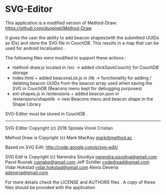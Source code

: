 # SVG-Editor

This application is a modified version of Method-Draw: https://github.com/duopixel/Method-Draw

It gives the user the ability to add beacon shapes(with the submitted UUIDs as IDs) and store the SVG file in CouchDB. This results in a map that can be used for android localisation .

The following files were modified to support these actions : 

- method-draw.js located in /src  ->  added clickSaveCouch() for CouchDB storage
- index.html + added beaconsList.js in /lib  -> functionality for adding / deleting beacon UUIDs from the beacon array used when saving the SVG in CouchDB (Beacons menu kept for debugging purposes)
- ext-shapes.js in /extensions + added beacon.json in /extensions/shapelib ->  new Beacons menu and beacon shape in the Shape Library

SVG-Editor must be stored in CouchDB .

--------------------------------------------

SVG-Editor Copyright (c) 2016 Spoiala Viorel Cristian 

Method Draw is Copyright (c) Mark MacKay mark@method.ac

Based on SVG Edit: http://code.google.com/p/svg-edit/

SVG Edit is Copyright (c) Narendra Sisodiya narendra.sisodiya@gmail.com Pavol Rusnak rusnakp@gmail.com Jeff Schiller codedread@gmail.com Vidar Hokstad vidar.hokstad@gmail.com Alexis Deveria adeveria@gmail.com

For more details check the LICENSE and AUTHORS files . A copy of these files should be provided with the application
